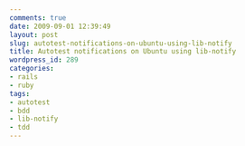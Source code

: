 ```yaml
---
comments: true
date: 2009-09-01 12:39:49
layout: post
slug: autotest-notifications-on-ubuntu-using-lib-notify
title: Autotest notifications on Ubuntu using lib-notify
wordpress_id: 289
categories:
- rails
- ruby
tags:
- autotest
- bdd
- lib-notify
- tdd
---
```


